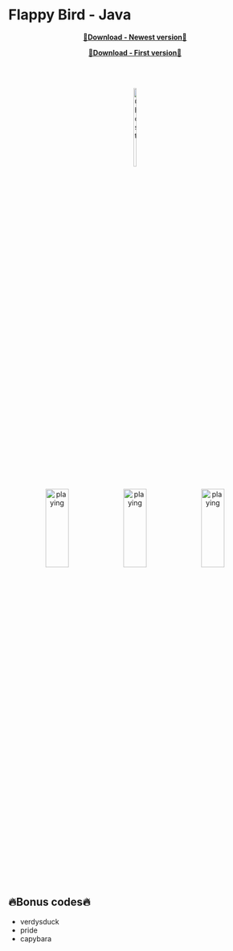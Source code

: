 # Flappy Bird - Java

<p align="center"><a href="https://www.mediafire.com/file/4deqzvm4vib3isx/app-debug.apk/file" download><b>💾Download - Newest version💾</b></a></p>
<p align="center"><a href="https://github.com/KRBNJSF/FlappyBird_Java/raw/master/app-debug.apk" download><b>💾Download - First version💾</b></a></p>

<br>
<br>

<p align="center">
 
<a href="https://www.mediafire.com/file/4deqzvm4vib3isx/app-debug.apk/file" download>
 <img src="https://user-images.githubusercontent.com/90755554/164563628-6a321da5-c2d2-4c80-97e0-8d55529d44bb.png" alt="Ghost" height="20%" width="10%">
</a>
 
 <br>
 <br>
 
 <img src="https://user-images.githubusercontent.com/90755554/175093293-8f0076a8-0fcc-4f89-ac58-ed9931afb188.png" alt="playing" width="30%" height="20%">
 <img src="https://user-images.githubusercontent.com/90755554/175094200-6b1d1e2d-75a4-4c92-a4b5-a5f81ed2b74b.png" alt="playing" width="30%" height="20%">
 <img src="https://user-images.githubusercontent.com/90755554/175094042-2a03ebea-a9e3-4794-b22a-5f3f65cd8863.png" alt="playing" width="30%" height="20%">
 
 </p>
 
 ## 🔥Bonus codes🔥
 
  - verdysduck
  - pride
  - capybara
